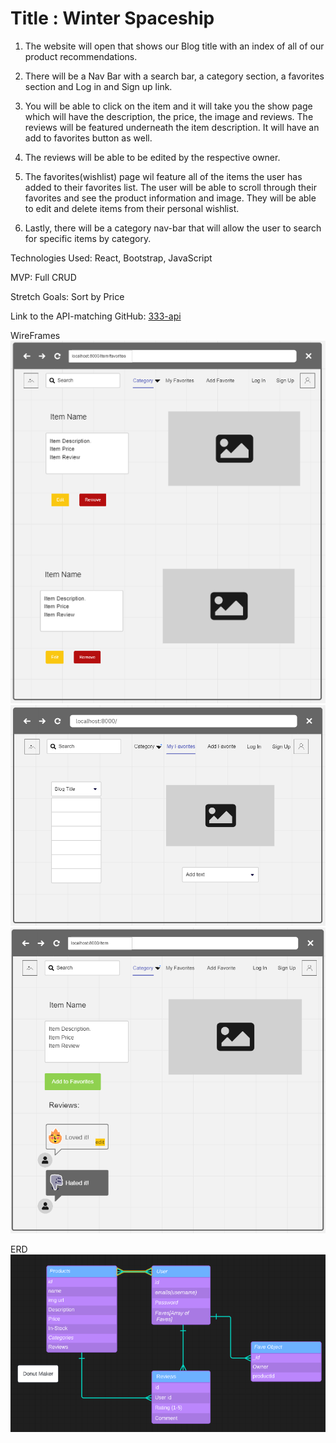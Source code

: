 # Title : Winter Spaceship

1. The website will open that shows our Blog title with an index of all of our product recommendations. 

2. There will be a Nav Bar with a search bar, a category section, a favorites section and Log in and Sign up link. 

3. You will be able to click on the item and it will take you the show page which will have the description, the price, the image and reviews. The reviews will be featured underneath the item description. It will have an add to favorites button as well. 

4. The reviews will be able to be edited by the respective owner.

5. The favorites(wishlist) page wil feature all of the items the user has added to their favorites list. The user will be able to scroll through their favorites and see the product information and image. They will be able to edit and delete items from  their personal wishlist. 

6. Lastly, there will be a category nav-bar that will allow the user to search for specific items by category.


Technologies Used: React, Bootstrap, JavaScript

MVP: Full CRUD 

Stretch Goals: Sort by Price 

Link to the API-matching GitHub:
[333-api](https://github.com/oliviawilcox1/333-api)

WireFrames
![start](img/Favorites.png)
![start](img/Index.png)
![start](img/Show.png)

ERD
![start](img/ERD1.png)



